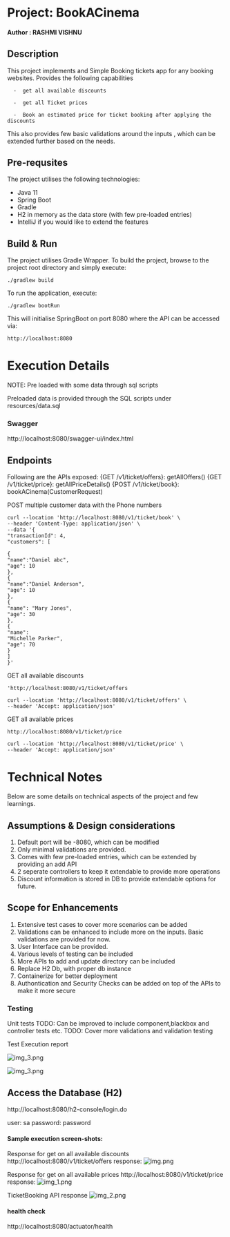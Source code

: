 
#                                                   Project: BookACinema
#### Author : RASHMI VISHNU

##  Description
This project implements and Simple Booking tickets app for any booking websites. Provides the following capabilities 

      -  get all available discounts
      
      -  get all Ticket prices
      
      -  Book an estimated price for ticket booking after applying the discounts

This also provides few basic validations around the inputs , which can be extended further based on the needs.

## Pre-requsites
The project utilises the following technologies:
- Java 11
- Spring Boot
- Gradle
- H2 in memory as the data store (with few pre-loaded entries)
- IntelliJ if you would like to extend the features

## Build & Run
The project utilises Gradle Wrapper.
To build the project, browse to the project root directory and simply execute:
```
./gradlew build
```
To run the application, execute:
```
./gradlew bootRun
```
This will initialise SpringBoot on port 8080 where the API can be accessed via:
```
http://localhost:8080
```

# Execution Details
NOTE: Pre loaded with some data through sql scripts

Preloaded data is provided through the SQL scripts under resources/data.sql
 
### Swagger ###
http://localhost:8080/swagger-ui/index.html

## Endpoints

Following are the APIs exposed: 
	{GET /v1/ticket/offers}: getAllOffers()
	{GET /v1/ticket/price}: getAllPriceDetails()
	{POST /v1/ticket/book}: bookACinema(CustomerRequest)

POST multiple customer data with the Phone numbers

```shell
curl --location 'http://localhost:8080/v1/ticket/book' \
--header 'Content-Type: application/json' \
--data '{
"transactionId": 4,
"customers": [
  
{
"name":"Daniel abc",
"age": 10
},
{
"name":"Daniel Anderson",
"age": 10
},
{
"name": "Mary Jones",
"age": 30
},
{
"name":
"Michelle Parker",
"age": 70
}
]
}'
```

GET all available discounts
```shell
'http://localhost:8080/v1/ticket/offers

curl --location 'http://localhost:8080/v1/ticket/offers' \
--header 'Accept: application/json'

```

GET all available prices
```shell
http://localhost:8080/v1/ticket/price

curl --location 'http://localhost:8080/v1/ticket/price' \
--header 'Accept: application/json'
```

 

# Technical Notes
Below are some details on technical aspects of the project and few learnings.

## Assumptions & Design considerations
1. Default port will be -8080, which can be modified
2. Only minimal validations are provided.
3. Comes with few pre-loaded entries, which can be extended by providing an add API
4. 2 seperate controllers to keep it extendable to provide more operations
5. Discount information is stored in DB to provide extendable options for future.

## Scope for Enhancements
1. Extensive test cases to cover more scenarios can be added
2. Validations can be enhanced to include more on the inputs. Basic validations are provided for now.
3. User Interface can be provided.
4. Various levels of testing can be included
5. More APIs to add and update directory can be included
6. Replace H2 Db, with proper db instance
7. Containerize for better deployment
8. Authontication and Security Checks can be added on top of the APIs to make it more secure


### Testing
Unit tests
TODO: Can be improved to include component,blackbox and controller tests etc.
TODO: Cover more validations and validation testing

Test Execution report 

![img_3.png](img_3.png)


![img_3.png](img_3.png)


## Access the Database (H2)

http://localhost:8080/h2-console/login.do

user: sa
password: password


#### Sample execution screen-shots:
Response for get on all available discounts
http://localhost:8080/v1/ticket/offers
response: 
![img.png](img.png)


Response for get on all available prices
http://localhost:8080/v1/ticket/price
response:
![img_1.png](img_1.png)

TicketBooking API response
![img_2.png](img_2.png)
#### health check
http://localhost:8080/actuator/health